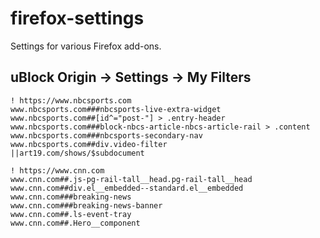 # firefox-settings
Settings for various Firefox add-ons.

## uBlock Origin -> Settings -> My Filters

```
! https://www.nbcsports.com
www.nbcsports.com###nbcsports-live-extra-widget
www.nbcsports.com##[id^="post-"] > .entry-header
www.nbcsports.com###block-nbcs-article-nbcs-article-rail > .content
www.nbcsports.com###nbcsports-secondary-nav
www.nbcsports.com##div.video-filter
||art19.com/shows/$subdocument

! https://www.cnn.com
www.cnn.com##.js-pg-rail-tall__head.pg-rail-tall__head
www.cnn.com##div.el__embedded--standard.el__embedded
www.cnn.com###breaking-news
www.cnn.com###breaking-news-banner
www.cnn.com##.ls-event-tray
www.cnn.com##.Hero__component
```
